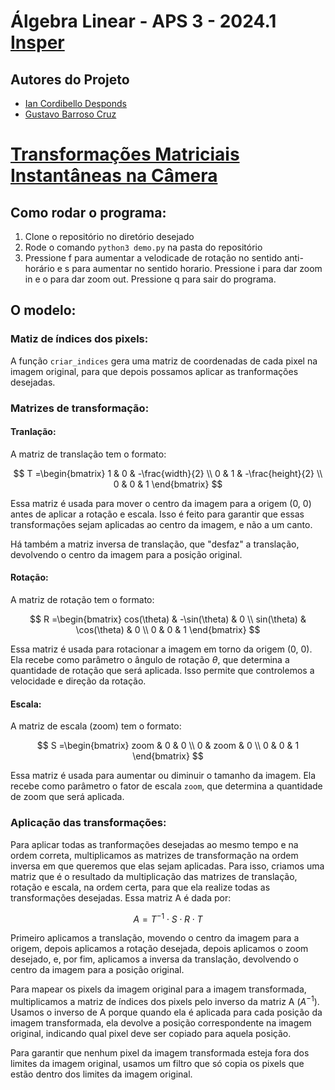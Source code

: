# Álgebra Linear - APS 3 - 2024.1 [Insper](https://www.insper.edu.br/pt/home)

## Autores do Projeto
- [Ian Cordibello Desponds](https://github.com/iancdesponds)
- [Gustavo Barroso Cruz](https://github.com/Gubscruz)

# [Transformações Matriciais Instantâneas na Câmera](https://github.com/iancdesponds/algebra-linear-transformacoes-matriciais-camera)

## Como rodar o programa:
1. Clone o repositório no diretório desejado
2. Rode o comando `python3 demo.py` na pasta do repositório
3. Pressione f para aumentar a velodicade de rotação no sentido anti-horário e s para aumentar no sentido horario. Pressione i para dar zoom in e o para dar zoom out. Pressione q para sair do programa.

## O modelo:

### Matiz de índices dos pixels:
A função `criar_indices` gera uma matriz de coordenadas de cada pixel na imagem original, para que depois possamos aplicar as tranformações desejadas.

### Matrizes de transformação:
#### Tranlação:
A matriz de translação tem o formato:

$$
T =\begin{bmatrix}
1 & 0 & -\frac{width}{2} \\
0 & 1 & -\frac{height}{2} \\
0 & 0 & 1
\end{bmatrix}
$$

Essa matriz é usada para mover o centro da imagem para a origem (0, 0) antes de aplicar a rotação e escala. Isso é feito para garantir que essas transformações sejam aplicadas ao centro da imagem, e não a um canto.

Há também a matriz inversa de translação, que "desfaz" a translação, devolvendo o centro da imagem para a posição original.

#### Rotação:
A matriz de rotação tem o formato:

$$
R =\begin{bmatrix} 
cos(\theta) & -\sin(\theta) & 0 \\
sin(\theta) & \cos(\theta) & 0 \\
0 & 0 & 1 \end{bmatrix}
$$

Essa matriz é usada para rotacionar a imagem em torno da origem (0, 0). Ela recebe como parâmetro o ângulo de rotação $\theta$, que determina a quantidade de rotação que será aplicada. Isso permite que controlemos a velocidade e direção da rotação.

#### Escala:
A matriz de escala (zoom) tem o formato:

$$
S =\begin{bmatrix}
zoom & 0 & 0 \\
0 & zoom & 0 \\
0 & 0 & 1
\end{bmatrix}
$$

Essa matriz é usada para aumentar ou diminuir o tamanho da imagem. Ela recebe como parâmetro o fator de escala `zoom`, que determina a quantidade de zoom que será aplicada.


### Aplicação das transformações:
Para aplicar todas as tranformações desejadas ao mesmo tempo e na ordem correta, multiplicamos as matrizes de transformação na ordem inversa em que queremos que elas sejam aplicadas. Para isso, criamos uma matriz que é o resultado da multiplicação das matrizes de translação, rotação e escala, na ordem certa, para que ela realize todas as transformações desejadas. Essa matriz A é dada por:

$$
A = T^{-1} \cdot S \cdot R \cdot T
$$

Primeiro aplicamos a translação, movendo o centro da imagem para a origem, depois aplicamos a rotação desejada, depois aplicamos o zoom desejado, e, por fim, aplicamos a inversa da translação, devolvendo o centro da imagem para a posição original.

Para mapear os pixels da imagem original para a imagem transformada, multiplicamos a matriz de índices dos pixels pelo inverso da matriz A ($A^{-1}$). Usamos o inverso de A porque quando ela é aplicada para cada posição da imagem transformada, ela devolve a posição correspondente na imagem original, indicando qual pixel deve ser copiado para aquela posição.

Para garantir que nenhum pixel da imagem transformada esteja fora dos limites da imagem original, usamos um filtro que só copia os pixels que estão dentro dos limites da imagem original.
